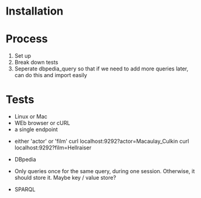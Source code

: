 # Installation

# Process
1. Set up
2. Break down tests
3. Seperate dbpedia_query so that if we need to add more queries later, can do this and import easily

# Tests

* Linux or Mac
* WEb browser or cURL
* a single endpoint
- either 'actor' or 'film'
    curl localhost:9292?actor=Macaulay_Culkin
    curl localhost:9292?film=Hellraiser
* DBpedia
- Only queries once for the same query, during one session. Otherwise, it should store it. Maybe key / value store?
* SPARQL